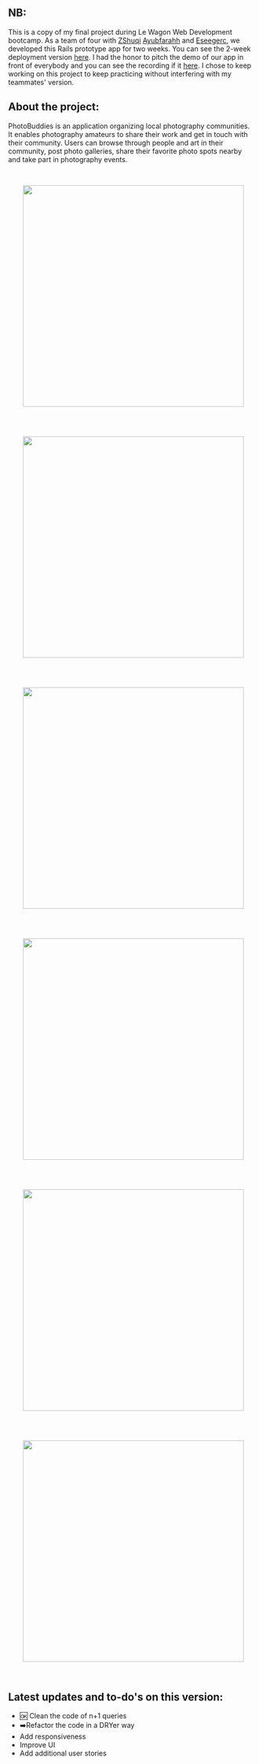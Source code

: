 <h2>NB: </h2>
<p>
  This is a copy of my final project during Le Wagon Web Development bootcamp. As a team of four with 
  <a href="https://github.com/ZShuqi" target="_blank">ZShuqi</a> 
  <a href="https://github.com/ayubfarahh" target="_blank">Ayubfarahh</a> and 
  <a href="https://github.com/eseegerc" target="_blank">Eseegerc</a>, 
  we developed this Rails prototype app for two weeks. You can see the 2-week deployment version
  <a href="https://www.photobuddies.me" target="_blank">here</a>. 
  I had the honor to pitch the demo of our app in front of everybody and you can see the recording if it 
  <a href="https://www.youtube.com/watch?v=8IprbbdpBw0&ab_channel=LeWagon" target="_blank">here</a>.
  I chose to keep working on this project to keep practicing without interfering with my teammates' version.
</p>

<h2>About the project:</h2>
<p>
  PhotoBuddies is an application organizing local photography communities. 
  It enables photography amateurs to share their work and get in touch with their community.
  Users can browse through people and art in their community, post photo galleries, share their favorite photo spots nearby and take part in photography events. 
</p>

<div stlye="display: flex;">
  <img src="https://res.cloudinary.com/daxdbkfkl/image/upload/v1688467216/photobuddies%20-%20home.png" style="width: 450px; margin: 30px;"/>
  <img src="https://res.cloudinary.com/daxdbkfkl/image/upload/v1688467216/photobuddies%20-%20search.png" style="width: 450px; margin: 30px;"/>
  <img src="https://res.cloudinary.com/daxdbkfkl/image/upload/v1688467215/photobuddies%20-%20photo.png" style="width: 450px; margin: 30px;"/>
  <img src="https://res.cloudinary.com/daxdbkfkl/image/upload/v1688467232/photobuddies%20-%20galleries.png" style="width: 450px; margin: 30px;"/>
  <img src="https://res.cloudinary.com/daxdbkfkl/image/upload/v1688467221/photobuddies%20-%20events.png" style="width: 450px; margin: 30px;"/>
  <img src="https://res.cloudinary.com/daxdbkfkl/image/upload/v1688467189/photobuddies%20-%20hotspot.png" style="width: 450px; margin: 30px;"/>
</div>

<h2>Latest updates and to-do's on this version:</h2>

<ul>
  <li>🆗 Clean the code of n+1 queries</li>
  <li>➡️Refactor the code in a DRYer way</li>
  <li>Add responsiveness</li>
  <li>Improve UI</li>
  <li>Add additional user stories</li>
</ul>



